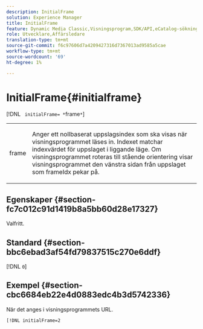 ```yaml
---
description: InitialFrame
solution: Experience Manager
title: InitialFrame
feature: Dynamic Media Classic,Visningsprogram,SDK/API,eCatalog-sökning
role: Utvecklare,Affärsledare
translation-type: tm+mt
source-git-commit: f6c97606d7a4209427316d7367013ad9585a5cae
workflow-type: tm+mt
source-wordcount: '69'
ht-degree: 1%

---
```



# InitialFrame{#initialframe}

[!DNL ` initialFrame= *`frame`*`]

<table id="table_06B5F795889E402FB6BCEA4D882E1422"> 
 <tbody> 
  <tr> 
   <td colname="col1"> <p> <span class="codeph"><span class="varname"> frame</span></span> </p> </td> 
   <td colname="col2"> <p> Anger ett nollbaserat uppslagsindex som ska visas när visningsprogrammet läses in. Indexet matchar indexvärdet för uppslaget i liggande läge. Om visningsprogrammet roteras till stående orientering visar visningsprogrammet den vänstra sidan från uppslaget som <span class="codeph"> frameIdx</span> pekar på. </p> </td> 
  </tr> 
 </tbody> 
</table>

## Egenskaper {#section-fc7c012c91d1419b8a5bb60d28e17327}

Valfritt.

## Standard {#section-bbc6ebad3af54fd79837515c270e6ddf}

[!DNL `0`]

## Exempel {#section-cbc6684eb22e4d0883edc4b3d5742336}

När det anges i visningsprogrammets URL.

```
[!DNL initialFrame=2
```

